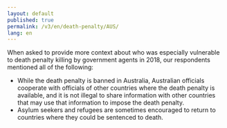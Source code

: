 ```yaml
---
layout: default
published: true
permalink: /v3/en/death-penalty/AUS/
lang: en
---
```


When asked to provide more context about who was especially vulnerable to death penalty killing by government agents in 2018, our respondents mentioned all of the following:
-	While the death penalty is banned in Australia, Australian officials cooperate with officials of other countries where the death penalty is available, and it is not illegal to share information with other countries that may use that information to impose the death penalty.
-	Asylum seekers and refugees are sometimes encouraged to return to countries where they could be sentenced to death.


